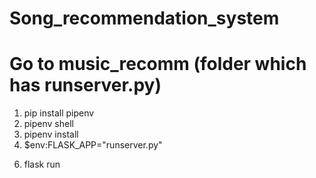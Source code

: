 # Song_recommendation_system

# Go to music_recomm (folder which has runserver.py)

1. pip install pipenv
2. pipenv shell
3. pipenv install
5. $env:FLASK_APP="runserver.py"
<!-- $env:FLASK_DEBUG=1 -->
6. flask run

